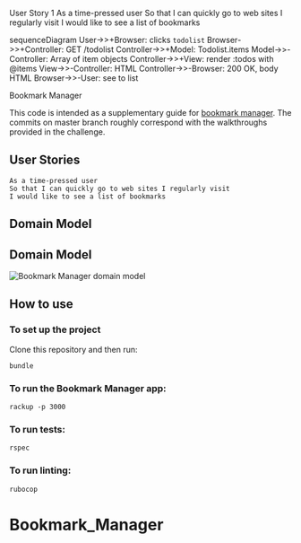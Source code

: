 User Story 1
As a time-pressed user
So that I can quickly go to web sites I regularly visit
I would like to see a list of bookmarks

sequenceDiagram
	User->>+Browser: clicks `todolist`
  Browser->>+Controller: GET /todolist
  Controller->>+Model: Todolist.items
  Model->>-Controller: Array of item objects
  Controller->>+View: render :todos with @items
  View->>-Controller: HTML
  Controller->>-Browser: 200 OK, body HTML
  Browser->>-User: see to list

Bookmark Manager

This code is intended as a supplementary guide for [bookmark manager](https://github.com/makersacademy/course/tree/master/bookmark_manager). The commits on master branch roughly correspond with the walkthroughs provided in the challenge.

## User Stories

```
As a time-pressed user
So that I can quickly go to web sites I regularly visit
I would like to see a list of bookmarks
```

## Domain Model

## Domain Model

![Bookmark Manager domain model](./public/images/bookmark_manager_1.png)


## How to use

### To set up the project

Clone this repository and then run:

```
bundle
```

### To run the Bookmark Manager app:

```
rackup -p 3000
```

### To run tests:

```
rspec
```

### To run linting:

```
rubocop
```
# Bookmark_Manager
